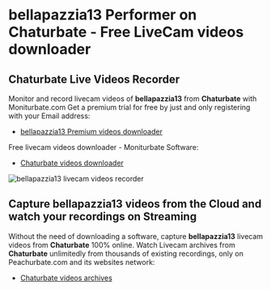 # bellapazzia13 Performer on Chaturbate - Free LiveCam videos downloader

## Chaturbate Live Videos Recorder

Monitor and record livecam videos of **bellapazzia13** from **Chaturbate** with Moniturbate.com
Get a premium trial for free by just and only registering with your Email address:
* [bellapazzia13 Premium videos downloader](https://moniturbate.com/request-demo-licence-key.html)

Free livecam videos downloader - Moniturbate Software:
* [Chaturbate videos downloader](https://moniturbate.com/moniturbate-download-software.html)

![bellapazzia13 livecam videos recorder](https://peachurnet.com/templates/moniturbate-software.png)


## Capture bellapazzia13 videos from the Cloud and watch your recordings on Streaming

Without the need of downloading a software, capture **bellapazzia13** livecam videos from **Chaturbate** 100% online.
Watch Livecam archives from **Chaturbate** unlimitedly from thousands of existing recordings, only on Peachurbate.com and its websites network:
* [Chaturbate videos archives](https://peachurnet.com/)